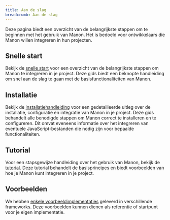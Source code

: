 ```yaml
---
title: Aan de slag
breadcrumb: Aan de slag
---
```


Deze pagina biedt een overzicht van de belangrijkste stappen om te beginnen met
het gebruik van Manon. Het is bedoeld voor ontwikkelaars die Manon willen
integreren in hun projecten.

<section id="quickstart">
  <h2>Snelle start</h2>
  <p>
    Bekijk de <a href="/getting-started/quickstart">snelle start</a> voor een overzicht van de
    belangrijkste stappen om Manon te integreren in je project. Deze gids biedt een beknopte handleiding
    om snel aan de slag te gaan met de basisfunctionaliteiten van Manon.
  </p>
</section>

<section id="installation">
  <h2>Installatie</h2>
  <p>
    Bekijk de <a href="/getting-started/installation">installatiehandleiding</a>
    voor een gedetailleerde uitleg over de installatie, configuratie en
    integratie van Manon in je project. Deze gids behandelt alle benodigde
    stappen om Manon correct te installeren en te configureren. Dit omvat
    eveneens informatie over het integreren van eventuele JavaScript-bestanden
    die nodig zijn voor bepaalde functionaliteiten.
  </p>
</section>

<section id="tutorial">
  <h2>Tutorial</h2>
  <p>
    Voor een stapsgewijze handleiding over het gebruik van Manon, bekijk de
    <a href="/getting-started/tutorial">tutorial</a>. Deze tutorial behandelt de
    basisprincipes en biedt voorbeelden van hoe je Manon kunt integreren in je project.
  </p>
</section>

<section id="examples">
  <h2>Voorbeelden</h2>
  <p>
    We hebben <a href="https://github.com/minvws/nl-rdo-manon/tree/main/examples/" target="_blank">enkele voorbeeldimplementaties</a>
    geleverd in verschillende frameworks. Deze voorbeelden kunnen dienen als
    referentie of startpunt voor je eigen implementatie.
  </p>
</section>